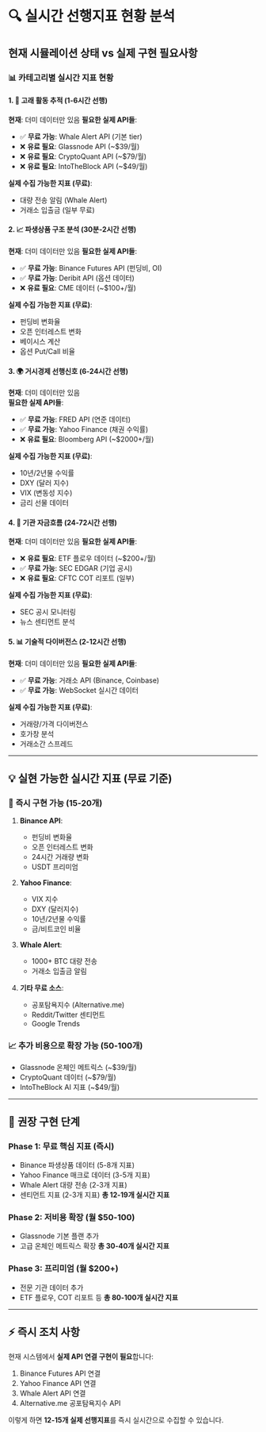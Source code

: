 # 🔍 실시간 선행지표 현황 분석

## 현재 시뮬레이션 상태 vs 실제 구현 필요사항

### 📊 카테고리별 실시간 지표 현황

#### 1. 🐋 **고래 활동 추적** (1-6시간 선행)
**현재**: 더미 데이터만 있음
**필요한 실제 API들**:
- ✅ **무료 가능**: Whale Alert API (기본 tier)
- ❌ **유료 필요**: Glassnode API (~$39/월)
- ❌ **유료 필요**: CryptoQuant API (~$79/월)
- ❌ **유료 필요**: IntoTheBlock API (~$49/월)

**실제 수집 가능한 지표 (무료)**:
- 대량 전송 알림 (Whale Alert)
- 거래소 입출금 (일부 무료)

#### 2. 📈 **파생상품 구조 분석** (30분-2시간 선행)  
**현재**: 더미 데이터만 있음
**필요한 실제 API들**:
- ✅ **무료 가능**: Binance Futures API (펀딩비, OI)
- ✅ **무료 가능**: Deribit API (옵션 데이터)
- ❌ **유료 필요**: CME 데이터 (~$100+/월)

**실제 수집 가능한 지표 (무료)**:
- 펀딩비 변화율
- 오픈 인터레스트 변화
- 베이시스 계산
- 옵션 Put/Call 비율

#### 3. 🌍 **거시경제 선행신호** (6-24시간 선행)
**현재**: 더미 데이터만 있음  
**필요한 실제 API들**:
- ✅ **무료 가능**: FRED API (연준 데이터)
- ✅ **무료 가능**: Yahoo Finance (채권 수익률)
- ❌ **유료 필요**: Bloomberg API (~$2000+/월)

**실제 수집 가능한 지표 (무료)**:
- 10년/2년물 수익률
- DXY (달러 지수)
- VIX (변동성 지수)
- 금리 선물 데이터

#### 4. 🏦 **기관 자금흐름** (24-72시간 선행)
**현재**: 더미 데이터만 있음
**필요한 실제 API들**:
- ❌ **유료 필요**: ETF 플로우 데이터 (~$200+/월)
- ✅ **무료 가능**: SEC EDGAR (기업 공시)
- ❌ **유료 필요**: CFTC COT 리포트 (일부)

**실제 수집 가능한 지표 (무료)**:
- SEC 공시 모니터링
- 뉴스 센티먼트 분석

#### 5. 📊 **기술적 다이버전스** (2-12시간 선행)
**현재**: 더미 데이터만 있음
**필요한 실제 API들**:
- ✅ **무료 가능**: 거래소 API (Binance, Coinbase)
- ✅ **무료 가능**: WebSocket 실시간 데이터

**실제 수집 가능한 지표 (무료)**:
- 거래량/가격 다이버전스
- 호가창 분석
- 거래소간 스프레드

---

## 💡 실현 가능한 실시간 지표 (무료 기준)

### 🎯 **즉시 구현 가능** (15-20개)
1. **Binance API**:
   - 펀딩비 변화율
   - 오픈 인터레스트 변화  
   - 24시간 거래량 변화
   - USDT 프리미엄

2. **Yahoo Finance**:
   - VIX 지수
   - DXY (달러지수)
   - 10년/2년물 수익률
   - 금/비트코인 비율

3. **Whale Alert**:
   - 1000+ BTC 대량 전송
   - 거래소 입출금 알림

4. **기타 무료 소스**:
   - 공포탐욕지수 (Alternative.me)
   - Reddit/Twitter 센티먼트
   - Google Trends

### 📈 **추가 비용으로 확장 가능** (50-100개)
- Glassnode 온체인 메트릭스 (~$39/월)
- CryptoQuant 데이터 (~$79/월) 
- IntoTheBlock AI 지표 (~$49/월)

---

## 🚀 권장 구현 단계

### **Phase 1: 무료 핵심 지표** (즉시)
- Binance 파생상품 데이터 (5-8개 지표)
- Yahoo Finance 매크로 데이터 (3-5개 지표)
- Whale Alert 대량 전송 (2-3개 지표)
- 센티먼트 지표 (2-3개 지표)
**총 12-19개 실시간 지표**

### **Phase 2: 저비용 확장** (월 $50-100)
- Glassnode 기본 플랜 추가
- 고급 온체인 메트릭스 확장
**총 30-40개 실시간 지표**

### **Phase 3: 프리미엄** (월 $200+)
- 전문 기관 데이터 추가
- ETF 플로우, COT 리포트 등
**총 80-100개 실시간 지표**

---

## ⚡ 즉시 조치 사항

현재 시스템에서 **실제 API 연결 구현이 필요**합니다:

1. Binance Futures API 연결
2. Yahoo Finance API 연결  
3. Whale Alert API 연결
4. Alternative.me 공포탐욕지수 API

이렇게 하면 **12-15개 실제 선행지표**를 즉시 실시간으로 수집할 수 있습니다.